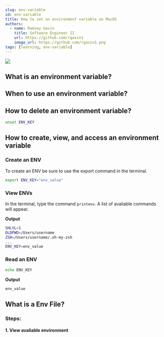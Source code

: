 ```yaml
---
slug: env-variable
id: env-variable
title: How to set an environment variable on MacOS
authors:
  - name: Ramsey Gavin
    title: Software Engineer II
    url: https://github.com/rgavin1
    image_url: https://github.com/rgavin1.png
tags: [learning, env-variable]
---
```


![](https://developers.redhat.com/sites/default/files/styles/share/public/blog/2021/03/2020_Coding_Shared_image_A-01.png?itok=LI09KAsd)

## What is an environment variable?

## When to use an environment variable?

## How to delete an environment variable?
```bash
unset ENV_KEY
```
## How to create, view, and access an environment variable

### Create an ENV
To create an ENV be sure to use the export command in the terminal.

```bash
export ENV_KEY="env_value"
```
### View ENVs
In the terminal, type the command `printenv`. A list of avaliable commands will appear.

__Output__
```bash
SHLVL=1
OLDPWD=/Users/username
ZSH=/Users/username/.oh-my-zsh
...
ENV_KEY=env_value
```

### Read an ENV
```bash
echo ENV_KEY
```

__Output__
```bash
env_value
```
## What is a Env File?
### Steps:

#### 1. View avaliable environment 